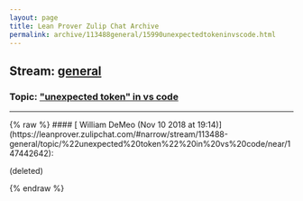 ```yaml
---
layout: page
title: Lean Prover Zulip Chat Archive 
permalink: archive/113488general/15990unexpectedtokeninvscode.html
---
```


## Stream: [general](https://leanprover-community.github.io/archive/113488general/index.html)
### Topic: ["unexpected token" in vs code](https://leanprover-community.github.io/archive/113488general/15990unexpectedtokeninvscode.html)

---

<base href="https://leanprover.zulipchat.com">
{% raw %}
#### [ William DeMeo (Nov 10 2018 at 19:14)](https://leanprover.zulipchat.com/#narrow/stream/113488-general/topic/%22unexpected%20token%22%20in%20vs%20code/near/147442642):
<p>(deleted)</p>


{% endraw %}
